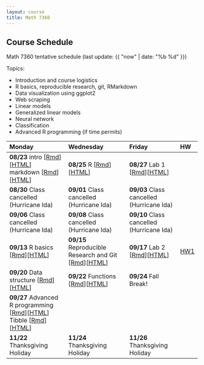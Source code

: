 ```yaml
---
layout: course
title: Math 7360
---
```


## Course Schedule

Math 7360 tentative schedule
(last update: {{ "now" | date: "%b %d" }})

<!---->

Topics:

- Introduction and course logistics
- R basics, reproducible research, git, RMarkdown
- Data visualization using ggplot2
- Web scraping
- Linear models
- Generalized linear models
- Neural network
- Classification
- Advanced R programming (if time permits)


| Monday | Wednesday | Friday | HW |
|:-----------|:-----------|:------------|:---|
| **08/23** intro [[Rmd](../lectures/01-intro/intro.Rmd)][[HTML](../lectures/01-intro/intro.html)] <br> markdown [[Rmd](../lectures/02-Markdown/Markdown.Rmd)][[HTML](../lectures/02-Markdown/Markdown.html)] | **08/25** R [[Rmd](../lectures/03-R/R.Rmd)][[HTML](../lectures/03-R/R.html)] | **08/27** Lab 1 [[Rmd](../lectures/lab-01-preparations/lab_01_preparation.Rmd)][[HTML](../lectures/lab-01-preparations/lab_01_preparation.html)] | |
| **08/30** Class cancelled <br> (Hurricane Ida) | **09/01** Class cancelled <br> (Hurricane Ida) | **09/03** Class cancelled <br> (Hurricane Ida) | |
| **09/06** Class cancelled <br> (Hurricane Ida) | **09/08** Class cancelled <br> (Hurricane Ida) | **09/10** Class cancelled <br> (Hurricane Ida) | |
| **09/13** R basics [[Rmd](../lectures/04-R_cont/R_cont.Rmd)][[HTML](../lectures/04-R_cont/R_cont.html)]  | **09/15** Reproducible Research and Git [[Rmd](../lectures/05-Git/Git.Rmd)][[HTML](../lectures/05-Git/Git.html)] | **09/17** Lab 2 [[Rmd](../lectures/lab-02-Basics/lab_02_R_basics.Rmd)][[HTML](../lectures/lab-02-Basics/lab_02_R_basics.html)] | [HW1](../HW/HW1/HW1_Fall_2021.pdf) |
| **09/20** Data structure [[Rmd](../lectures/06-Data_structure/Data_Structure.Rmd)][[HTML](../lectures/06-Data_structure/Data_Structure.html)] | **09/22** Functions [[Rmd](../lectures/07-Functions/Functions.Rmd)][[HTML](../lectures/07-Functions/Functions.html)]  | **09/24** Fall Break! | |
| **09/27** Advanced R programming [[Rmd](../lectures/08-R_programming/advr.Rmd)][[HTML](../lectures/08-R_programming/advr.html)] <br> Tibble [[Rmd](../lectures/09-Tidy/Tidy.Rmd)][[HTML](../lectures/09-Tidy/Tidy.html)]  | | | |
| **11/22** Thanksgiving Holiday |  **11/24** Thanksgiving Holiday |  **11/26** Thanksgiving Holiday | |


